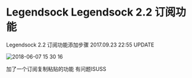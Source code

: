 # Legendsock Legendsock 2.2 订阅功能
Legendsock 2.2 订阅功能添加步骤
2017.09.23 22:55 UPDATE

![2018-06-07 15 30 16](https://user-images.githubusercontent.com/6214084/41085755-79aa3204-6a6a-11e8-954d-ec26b04c239f.jpg)

加了一个订阅复制粘贴的功能
有问题ISUSS
